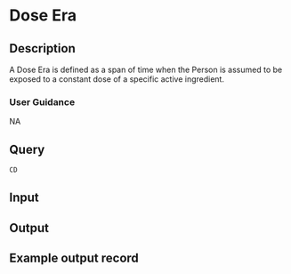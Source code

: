 <!--

-->

# Dose Era










 

## Description
A Dose Era is defined as a span of time when the Person is assumed to be exposed to a constant dose of a specific active ingredient.
### User Guidance
NA



 
## Query
```sql
CD
```








 

## Input




 

## Output



 

## Example output record





